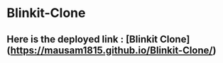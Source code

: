 # Blinkit-Clone

## Here is the deployed link : [Blinkit Clone] (https://mausam1815.github.io/Blinkit-Clone/)
